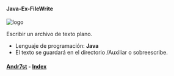 #### Java-Ex-FileWrite

![logo](https://raw.github.com/Andr7st/index/master/img/Logo_java_x64.png?raw=true "java")

Escribir un archivo de texto plano.
* Lenguaje de programación: **Java**
* El texto se guardará en el directorio /Auxiliar o sobreescribe.

#### [Andr7st](https://github.com/Andr7st) - [Index](https://github.com/Andr7st/index)
